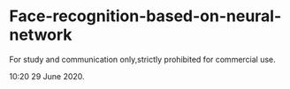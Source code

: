 # Face-recognition-based-on-neural-network
For study and communication only,strictly prohibited for commercial use.

10:20 29 June 2020.

